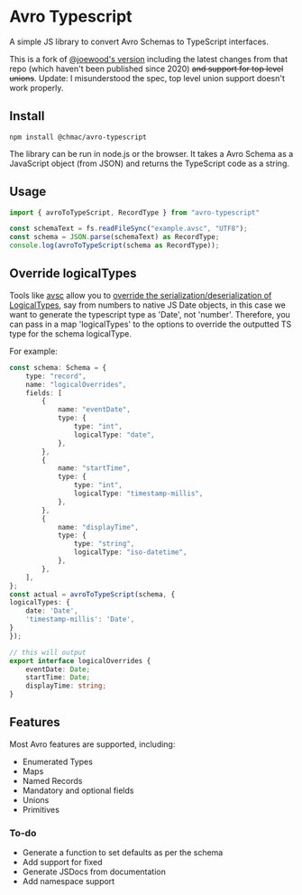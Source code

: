 # Avro Typescript

A simple JS library to convert Avro Schemas to TypeScript interfaces.

This is a fork of [@joewood's version](https://github.com/joewood/avro-typescript) including the latest changes from that repo (which haven't been published since 2020) ~~and support for top level unions~~. Update: I misunderstood the spec, top level union support doesn't work properly.

## Install

```
npm install @chmac/avro-typescript
```

The library can be run in node.js or the browser. It takes a Avro Schema as a JavaScript object (from JSON) and returns the TypeScript code as a string.

## Usage

```typescript
import { avroToTypeScript, RecordType } from "avro-typescript"

const schemaText = fs.readFileSync("example.avsc", "UTF8");
const schema = JSON.parse(schemaText) as RecordType;
console.log(avroToTypeScript(schema as RecordType));
```

## Override logicalTypes

Tools like [avsc](https://github.com/mtth/avsc) allow you to [override the serialization/deserialization of LogicalTypes](https://github.com/mtth/avsc/wiki/Advanced-usage#logical-types),
 say from numbers to native JS Date objects, in this case we want to generate the typescript type as 'Date', not 'number'.
 Therefore, you can pass in a map 'logicalTypes' to the options to override the outputted TS type for the schema logicalType.
 
For example:

```typescript
const schema: Schema = {
    type: "record",
    name: "logicalOverrides",
    fields: [
        {
            name: "eventDate",
            type: {
                type: "int",
                logicalType: "date",
            },
        },
        {
            name: "startTime",
            type: {
                type: "int",
                logicalType: "timestamp-millis",
            },
        },
        {
            name: "displayTime",
            type: {
                type: "string",
                logicalType: "iso-datetime",
            },
        },
    ],
};
const actual = avroToTypeScript(schema, {
logicalTypes: {
    date: 'Date',
    'timestamp-millis': 'Date',
}
});

// this will output
export interface logicalOverrides {
    eventDate: Date;
    startTime: Date;
    displayTime: string;
}
```

## Features

Most Avro features are supported, including:

* Enumerated Types
* Maps
* Named Records
* Mandatory and optional fields
* Unions
* Primitives

### To-do

* Generate a function to set defaults as per the schema
* Add support for fixed
* Generate JSDocs from documentation
* Add namespace support
